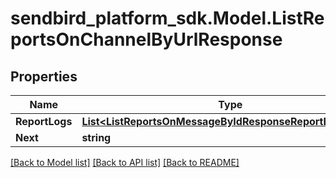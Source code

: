 
# sendbird_platform_sdk.Model.ListReportsOnChannelByUrlResponse

## Properties

Name | Type | Description | Notes
------------ | ------------- | ------------- | -------------
**ReportLogs** | [**List&lt;ListReportsOnMessageByIdResponseReportLogsInner&gt;**](ListReportsOnMessageByIdResponseReportLogsInner.md) |  | [optional] 
**Next** | **string** |  | [optional] 

[[Back to Model list]](../README.md#documentation-for-models)
[[Back to API list]](../README.md#documentation-for-api-endpoints)
[[Back to README]](../README.md)

